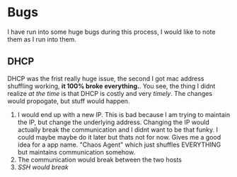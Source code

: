 # Bugs
I have run into some huge bugs during this process, I would like to note them as I run into them.

## DHCP
DHCP was the frist really huge issue, the second I got mac address shuffling working, **it 100% broke everything.**.
You see, the thing I didnt realize *at the time* is that DHCP is costly and very *timely*. The changes would propogate, but stuff would happen.
1. I would end up with a new IP. This is bad because I am trying to maintain the IP, but change the underlying address.
    Changing the IP would actually break the communication and I didnt want to be that funky. 
    I could maybe maybe do it later but thats not for now. Gives me a good idea for a app name. "Chaos Agent" which just shuffles EVERYTHING but maintains communication somehow.
2. The communication would break between the two hosts
3. *SSH would break*
